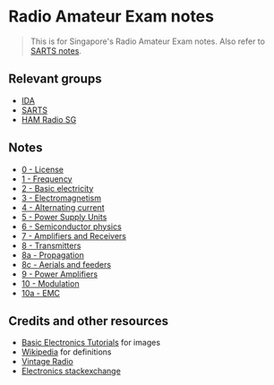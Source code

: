 # Radio Amateur Exam notes

> This is for Singapore's Radio Amateur Exam notes. Also refer to [SARTS notes](http://www.sarts.org.sg/rae/studyrae.html).

## Relevant groups

- [IDA](https://www.ida.gov.sg/)
- [SARTS](http://www.sarts.org.sg/)
- [HAM Radio SG](https://www.facebook.com/groups/232268357146272/)

## Notes

- [0 - License](0_license.md)
- [1 - Frequency](1_frequency.md)
- [2 - Basic electricity](2_basic_electricity.md)
- [3 - Electromagnetism](3_electromagnetism.md)
- [4 - Alternating current](4_alternating_current.md)
- [5 - Power Supply Units](5_power_supply_units.md)
- [6 - Semiconductor physics](6_semiconductor_physics.md)
- [7 - Amplifiers and Receivers](7_amplifiers_receivers.md)
- [8 - Transmitters](8_transmitters.md)
- [8a - Propagation](8a_propagation.md)
- [8c - Aerials and feeders](8c_aerials_feeders.md)
- [9 - Power Amplifiers](9_power_amplifier.md)
- [10 - Modulation](10_modulation.md)
- [10a - EMC](10a_emc.md)

## Credits and other resources

- [Basic Electronics Tutorials](http://www.electronics-tutorials.ws/) for images
- [Wikipedia](https://en.wikipedia.org/wiki/Main_Page) for definitions
- [Vintage Radio](http://www.vintage-radio.com/)
- [Electronics stackexchange](https://electronics.stackexchange.com)
